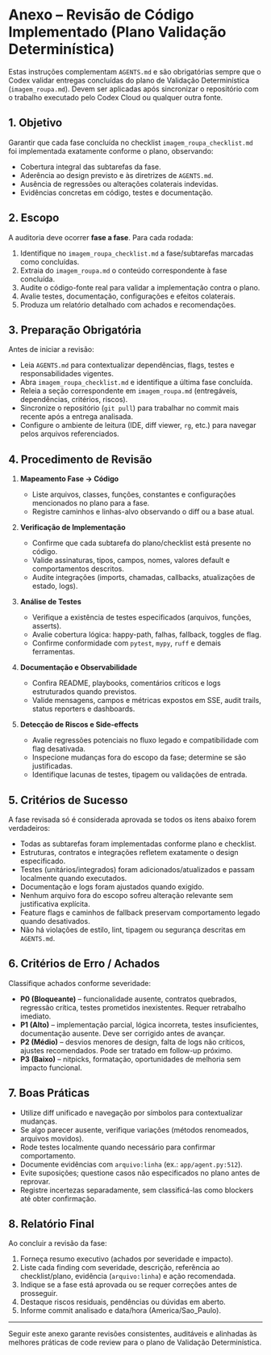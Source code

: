 # Anexo – Revisão de Código Implementado (Plano Validação Determinística)

Estas instruções complementam `AGENTS.md` e são obrigatórias sempre que o Codex validar entregas concluídas do plano de Validação Determinística (`imagem_roupa.md`). Devem ser aplicadas após sincronizar o repositório com o trabalho executado pelo Codex Cloud ou qualquer outra fonte.

## 1. Objetivo

Garantir que cada fase concluída no checklist `imagem_roupa_checklist.md` foi implementada exatamente conforme o plano, observando:

- Cobertura integral das subtarefas da fase.
- Aderência ao design previsto e às diretrizes de `AGENTS.md`.
- Ausência de regressões ou alterações colaterais indevidas.
- Evidências concretas em código, testes e documentação.

## 2. Escopo

A auditoria deve ocorrer **fase a fase**. Para cada rodada:

1. Identifique no `imagem_roupa_checklist.md` a fase/subtarefas marcadas como concluídas.
2. Extraia do `imagem_roupa.md` o conteúdo correspondente à fase concluída.
3. Audite o código-fonte real para validar a implementação contra o plano.
4. Avalie testes, documentação, configurações e efeitos colaterais.
5. Produza um relatório detalhado com achados e recomendações.

## 3. Preparação Obrigatória

Antes de iniciar a revisão:

- Leia `AGENTS.md` para contextualizar dependências, flags, testes e responsabilidades vigentes.
- Abra `imagem_roupa_checklist.md` e identifique a última fase concluída.
- Releia a seção correspondente em `imagem_roupa.md` (entregáveis, dependências, critérios, riscos).
- Sincronize o repositório (`git pull`) para trabalhar no commit mais recente após a entrega analisada.
- Configure o ambiente de leitura (IDE, diff viewer, `rg`, etc.) para navegar pelos arquivos referenciados.

## 4. Procedimento de Revisão

1. **Mapeamento Fase → Código**
   - Liste arquivos, classes, funções, constantes e configurações mencionados no plano para a fase.
   - Registre caminhos e linhas-alvo observando o diff ou a base atual.

2. **Verificação de Implementação**
   - Confirme que cada subtarefa do plano/checklist está presente no código.
   - Valide assinaturas, tipos, campos, nomes, valores default e comportamentos descritos.
   - Audite integrações (imports, chamadas, callbacks, atualizações de estado, logs).

3. **Análise de Testes**
   - Verifique a existência de testes especificados (arquivos, funções, asserts).
   - Avalie cobertura lógica: happy-path, falhas, fallback, toggles de flag.
   - Confirme conformidade com `pytest`, `mypy`, `ruff` e demais ferramentas.

4. **Documentação e Observabilidade**
   - Confira README, playbooks, comentários críticos e logs estruturados quando previstos.
   - Valide mensagens, campos e métricas expostos em SSE, audit trails, status reporters e dashboards.

5. **Detecção de Riscos e Side-effects**
   - Avalie regressões potenciais no fluxo legado e compatibilidade com flag desativada.
   - Inspecione mudanças fora do escopo da fase; determine se são justificadas.
   - Identifique lacunas de testes, tipagem ou validações de entrada.

## 5. Critérios de Sucesso

A fase revisada só é considerada aprovada se todos os itens abaixo forem verdadeiros:

- Todas as subtarefas foram implementadas conforme plano e checklist.
- Estruturas, contratos e integrações refletem exatamente o design especificado.
- Testes (unitários/integrados) foram adicionados/atualizados e passam localmente quando executados.
- Documentação e logs foram ajustados quando exigido.
- Nenhum arquivo fora do escopo sofreu alteração relevante sem justificativa explícita.
- Feature flags e caminhos de fallback preservam comportamento legado quando desativados.
- Não há violações de estilo, lint, tipagem ou segurança descritas em `AGENTS.md`.

## 6. Critérios de Erro / Achados

Classifique achados conforme severidade:

- **P0 (Bloqueante)** – funcionalidade ausente, contratos quebrados, regressão crítica, testes prometidos inexistentes. Requer retrabalho imediato.
- **P1 (Alto)** – implementação parcial, lógica incorreta, testes insuficientes, documentação ausente. Deve ser corrigido antes de avançar.
- **P2 (Médio)** – desvios menores de design, falta de logs não críticos, ajustes recomendados. Pode ser tratado em follow-up próximo.
- **P3 (Baixo)** – nitpicks, formatação, oportunidades de melhoria sem impacto funcional.

## 7. Boas Práticas

- Utilize diff unificado e navegação por símbolos para contextualizar mudanças.
- Se algo parecer ausente, verifique variações (métodos renomeados, arquivos movidos).
- Rode testes localmente quando necessário para confirmar comportamento.
- Documente evidências com `arquivo:linha` (ex.: `app/agent.py:512`).
- Evite suposições; questione casos não especificados no plano antes de reprovar.
- Registre incertezas separadamente, sem classificá-las como blockers até obter confirmação.

## 8. Relatório Final

Ao concluir a revisão da fase:

1. Forneça resumo executivo (achados por severidade e impacto).
2. Liste cada finding com severidade, descrição, referência ao checklist/plano, evidência (`arquivo:linha`) e ação recomendada.
3. Indique se a fase está aprovada ou se requer correções antes de prosseguir.
4. Destaque riscos residuais, pendências ou dúvidas em aberto.
5. Informe commit analisado e data/hora (America/Sao_Paulo).

---

Seguir este anexo garante revisões consistentes, auditáveis e alinhadas às melhores práticas de code review para o plano de Validação Determinística.
